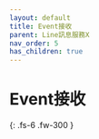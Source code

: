 ```yaml
---
layout: default
title: Event接收
parent: Line訊息服務X
nav_order: 5
has_children: true
---
```


# Event接收

{: .fs-6 .fw-300 }